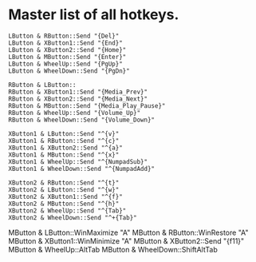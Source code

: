 # Master list of all hotkeys.

```
LButton & RButton::Send "{Del}"
LButton & XButton1::Send "{End}"
LButton & XButton2::Send "{Home}"
LButton & MButton::Send "{Enter}"
LButton & WheelUp::Send "{PgUp}"
LButton & WheelDown::Send "{PgDn}"

RButton & LButton::
RButton & XButton1::Send "{Media_Prev}"
RButton & XButton2::Send "{Media_Next}"
RButton & MButton::Send "{Media_Play_Pause}"
RButton & WheelUp::Send "{Volume_Up}"
RButton & WheelDown::Send "{Volume_Down}"

XButton1 & LButton::Send "^{v}"
XButton1 & RButton::Send "^{c}"
XButton1 & XButton2::Send "^{a}"
XButton1 & MButton::Send "^{x}"
XButton1 & WheelUp::Send "^{NumpadSub}"
XButton1 & WheelDown::Send "^{NumpadAdd}"

XButton2 & RButton::Send "^{t}"
XButton2 & LButton::Send "^{w}" 
XButton2 & XButton1::Send "^{f}"
XButton2 & MButton::Send "^{h}"
XButton2 & WheelUp::Send "^{Tab}"
XButton2 & WheelDown::Send "^+{Tab}"
```

MButton & LButton::WinMaximize "A"
MButton & RButton::WinRestore "A"
MButton & XButton1::WinMinimize "A"
MButton & XButton2::Send "{f11}"
MButton & WheelUp::AltTab
MButton & WheelDown::ShiftAltTab
